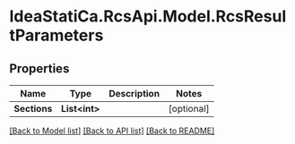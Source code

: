 # IdeaStatiCa.RcsApi.Model.RcsResultParameters

## Properties

Name | Type | Description | Notes
------------ | ------------- | ------------- | -------------
**Sections** | **List&lt;int&gt;** |  | [optional] 

[[Back to Model list]](../README.md#documentation-for-models) [[Back to API list]](../README.md#documentation-for-api-endpoints) [[Back to README]](../README.md)

